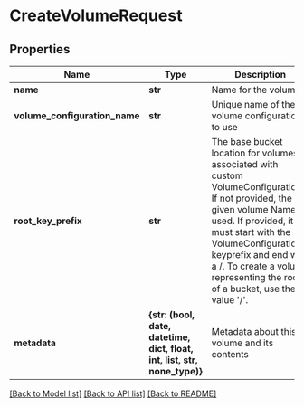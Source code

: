 # CreateVolumeRequest


## Properties
Name | Type | Description | Notes
------------ | ------------- | ------------- | -------------
**name** | **str** | Name for the volume | 
**volume_configuration_name** | **str** | Unique name of the volume configuration to use | [optional] 
**root_key_prefix** | **str** | The base bucket location for volumes associated with custom VolumeConfigurations. If not provided, the given volume Name is used.  If provided, it must start with the VolumeConfiguration&#39;s keyprefix and end with a /.  To create a volume representing the root of a bucket, use the value &#39;/&#39;. | [optional] 
**metadata** | **{str: (bool, date, datetime, dict, float, int, list, str, none_type)}** | Metadata about this volume and its contents | [optional] 

[[Back to Model list]](../README.md#documentation-for-models) [[Back to API list]](../README.md#documentation-for-api-endpoints) [[Back to README]](../README.md)



